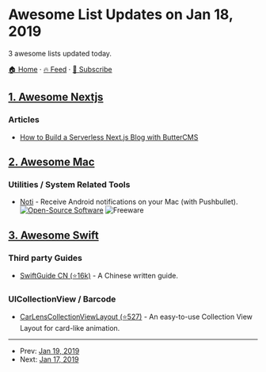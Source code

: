 # Awesome List Updates on Jan 18, 2019

3 awesome lists updated today.

[🏠 Home](/README.md) · [🔥 Feed](https://test.trackawesomelist.com/feed.xml) · [📮 Subscribe](https://trackawesomelist.us17.list-manage.com/subscribe?u=d2f0117aa829c83a63ec63c2f&id=36a103854c)



## [1. Awesome Nextjs](/content/unicodeveloper/awesome-nextjs/README.md)

### Articles

*   [How to Build a Serverless Next.js Blog with ButterCMS](https://buttercms.com/blog/next-js-cms-tutorial)

## [2. Awesome Mac](/content/jaywcjlove/awesome-mac/README.md)

### Utilities / System Related Tools

*   [Noti](https://noti.center/) - Receive Android notifications on your Mac (with Pushbullet). [![Open-Source Software](https://jaywcjlove.github.io/sb/ico/min-oss.svg "Open Source Software")](https://github.com/jariz/Noti) ![Freeware](https://jaywcjlove.github.io/sb/ico/min-free.svg "Freeware")

## [3. Awesome Swift](/content/matteocrippa/awesome-swift/README.md)

### Third party Guides

*   [SwiftGuide CN (⭐16k)](https://github.com/ipader/SwiftGuide) - A Chinese written guide.

### UICollectionView / Barcode

*   [CarLensCollectionViewLayout (⭐527)](https://github.com/netguru/CarLensCollectionViewLayout) - An easy-to-use Collection View Layout for card-like animation.

---

- Prev: [Jan 19, 2019](/content/2019/01/19/README.md)
- Next: [Jan 17, 2019](/content/2019/01/17/README.md)